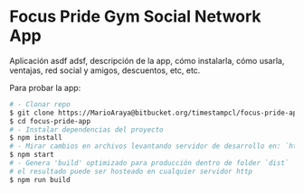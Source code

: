 # Focus Pride Gym Social Network App

Aplicación asdf adsf, descripción de la app, cómo instalarla, cómo usarla, ventajas, red social y amigos, descuentos, etc, etc.

Para probar la app:
```bash
# - Clonar repo
$ git clone https://MarioAraya@bitbucket.org/timestampcl/focus-pride-app.git
$ cd focus-pride-app
# - Instalar dependencias del proyecto
$ npm install
# - Mirar cambios en archivos levantando servidor de desarrollo en: `http://localhost:4200/`.
$ npm start
# - Genera 'build' optimizado para producción dentro de folder `dist`
# el resultado puede ser hosteado en cualquier servidor http
$ npm run build
```
